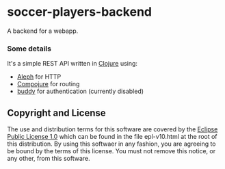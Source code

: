 # soccer-players-backend

A backend for a webapp.

### Some details

It's a simple REST API written in [Clojure](https://clojure.org/) using:
  - [Aleph](https://github.com/ztellman/aleph) for HTTP
  - [Compojure](https://github.com/weavejester/compojure) for routing
  - [buddy](https://github.com/funcool/buddy) for authentication (currently disabled)

## Copyright and License

The use and distribution terms for this software are covered by the
[Eclipse Public License 1.0] which can be found in the file
epl-v10.html at the root of this distribution. By using this softwaer
in any fashion, you are agreeing to be bound by the terms of this
license. You must not remove this notice, or any other, from this
software.

[Eclipse Public License 1.0]: http://opensource.org/licenses/eclipse-1.0.php
